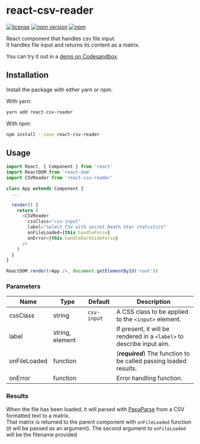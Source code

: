 # react-csv-reader

[![license](https://img.shields.io/github/license/nzambello/react-csv-reader.svg)](https://github.com/nzambello/react-csv-reader/blob/master/LICENSE)
[![npm version](https://badge.fury.io/js/react-csv-reader.svg)](https://www.npmjs.com/package/react-csv-reader)
[![npm](https://img.shields.io/npm/dt/react-csv-reader.svg)](https://www.npmjs.com/package/react-csv-reader)

React component that handles csv file input.  
It handles file input and returns its content as a matrix.  
  
You can try it out in a [demo on Codesandbox](https://codesandbox.io/s/5058ln02lx).

## Installation

Install the package with either yarn or npm.

With yarn:

```sh
yarn add react-csv-reader
```

With npm:

```sh
npm install --save react-csv-reader
```

## Usage

```javascript
import React, { Component } from 'react'
import ReactDOM from 'react-dom'
import CSVReader from 'react-csv-reader'

class App extends Component {
  ...

  render() {
    return (
      <CSVReader
        cssClass="csv-input"
        label="Select CSV with secret Death Star statistics"
        onFileLoaded={this.handleForce}
        onError={this.handleDarkSideForce}
      />
    )
  }
}

ReactDOM.render(<App />, document.getElementById('root'))
```

### Parameters

| Name         | Type            | Default     | Description                                                           |
| ------------ | --------------- | ----------- | --------------------------------------------------------------------- |
| cssClass     | string          | `csv-input` | A CSS class to be applied to the `<input>` element.                   |
| label        | string, element |             | If present, it will be rendered in a `<label>` to describe input aim. |
| onFileLoaded | function        |             | (**_required_**) The function to be called passing loaded results.    |
| onError      | function        |             | Error handling function.                                              |

### Results

When the file has been loaded, it will parsed with [PapaParse](https://github.com/mholt/PapaParse) from a CSV formatted text to a matrix.  
That matrix is returned to the parent component with `onFileLoaded` function (it will be passed as an argument).
The second argument to `onFileLoaded` will be the filename provided
